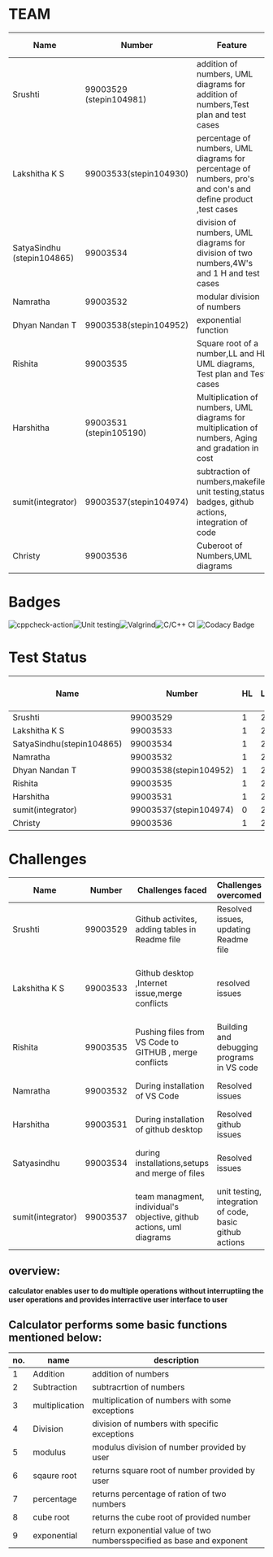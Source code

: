 # **TEAM**
|       Name  |     Number          |           Feature         | Issues Raised | Issues Resolved|
|-------------|---------------------|---------------------------|---------------|----------------|
|        Srushti   | 99003529 (stepin104981)           |  addition of numbers, UML diagrams for addition of numbers,Test plan and test cases      |            3|2|
|Lakshitha K S | 99003533(stepin104930) | percentage of numbers, UML diagrams for percentage of numbers, pro's and con's and define product ,test cases|1|1|
|        SatyaSindhu (stepin104865)  | 99003534            |  division of numbers, UML diagrams for division of two numbers,4W's and 1 H and test cases    |            1 |1               |
|        Namratha      | 99003532             | modular division of numbers| 1           |1             |
|Dhyan Nandan T |99003538(stepin104952)|exponential function|1|1|
|Rishita |99003535|Square root of a number,LL and HL UML diagrams, Test plan and Test cases |1|1|
|Harshitha|99003531 (stepin105190)| Multiplication of numbers, UML diagrams for multiplication of numbers, Aging and gradation in cost|1|1|
|sumit(integrator)|99003537(stepin104974)|subtraction of numbers,makefile, unit testing,status badges, github actions, integration of code |3|3|
| Christy|99003536|Cuberoot of Numbers,UML diagrams|1|1|
# Badges
![cppcheck-action](https://github.com/99003537/Calculator/workflows/cppcheck-action/badge.svg)![Unit testing](https://github.com/99003537/Calculator/workflows/Unit%20testing/badge.svg)![Valgrind](https://github.com/99003537/Calculator/workflows/Valgrind/badge.svg)![C/C++ CI](https://github.com/99003537/Calculator/workflows/C/C++%20CI/badge.svg)
![Codacy Badge](https://api.codacy.com/project/badge/Grade/96d204721e344ad0b46de009c2b5e619)
# **Test Status**
|       Name  |     Number  |       HL    |     LL       |Test cases passed | Test cases failed|
|-------------|------------ |-------------|--------------|------------------|------------------|
|    Srushti  | 99003529 |    1         |  2               |        2|0|
| Lakshitha K S | 99003533 | 1 | 2 | 2 | 0|
|    SatyaSindhu(stepin104865)  | 99003534 |    1         |  2               |        2|0|
|   Namratha   |99003532    |    1          |2| 2|0|
|Dhyan Nandan T|99003538(stepin104952)|1|2|2|0|
|Rishita       |99003535|1|2|2|0|
|Harshitha | 99003531|1|2|2|0|
|sumit(integrator)|99003537(stepin104974)|0|2|2|0||2|0||
|Christy|99003536|1|2|2|0|
# **Challenges**
|       Name  |     Number  |Challenges faced| Challenges overcomed|Knowledge gained|
|-------------|------------ |----------------|---------------------|------------------|
|    Srushti  | 99003529 |Github activites, adding tables in Readme file|Resolved issues, updating Readme file| Github learning, software design and implementation|
| Lakshitha K S | 99003533 | Github desktop ,Internet issue,merge conflicts | resolved issues | learned to integrate between github desktop and vs code and learned how to clone in github | 
|Rishita|99003535|Pushing files from VS Code to GITHUB , merge conflicts|Building and debugging programs in VS code|Github Activities,Software requirements,design and implementation.|
|Namratha |99003532|During installation of VS Code|Resolved issues| Github learning,SDLC implementation|
|Harshitha |99003531|During installation of github desktop|Resolved github issues| Github learning,SDLC implementation|
|Satyasindhu |99003534|during installations,setups and merge of files|Resolved issues | working with team coordination,Github learning,SDLC implementation|
|sumit(integrator)|99003537|team managment, individual's objective, github actions, uml diagrams|unit testing, integration of code, basic github actions |team managment, setting up productive work environment, conflict managment|
## overview:
**calculator enables user to do multiple operations without interruptiing the user operations and  provides interractive user interface to user**
##  Calculator performs some basic functions mentioned below:
|       no.   |     name          |                 description                   |
|-------------|-------------------|-----------------------------------------------|
|        1    | Addition          |  addition of numbers                          |
|        2    | Subtraction       | subtracrtion of numbers                       |
|        3    | multiplication    | multiplication of numbers with some exceptions|
|        4    | Division          | division of numbers with specific exceptions  |
|        5    | modulus           | modulus division of number provided by user   |
|        6    | sqaure root       | returns square root of number provided by user|
|        7    | percentage        | returns percentage of ration of two numbers   |
|        8    | cube root         | returns the cube root of provided number      |
|        9    | exponential       | return exponential value of two numbersspecified as base and exponent|





